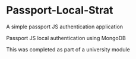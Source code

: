 # Passport-Local-Strat
A simple passport JS authentication application

Passport JS local authentication using MongoDB

This was completed as part of a university module
